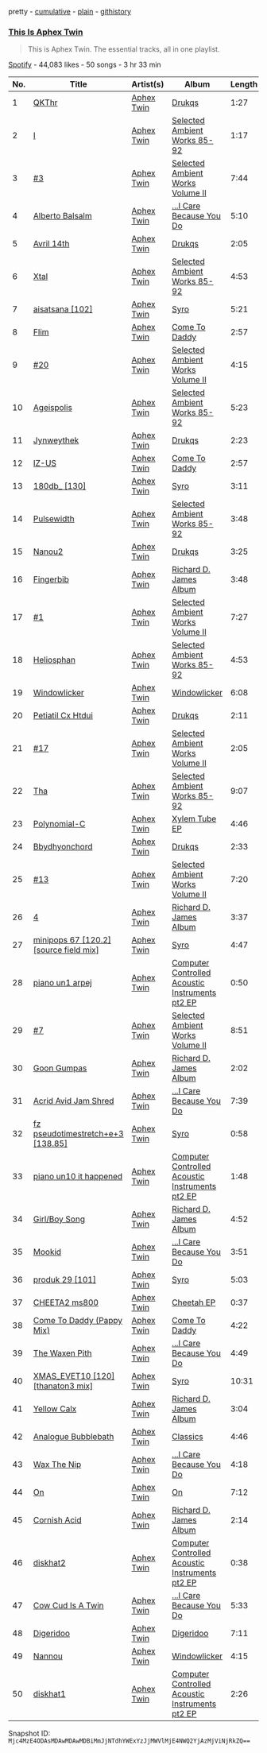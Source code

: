 pretty - [cumulative](/playlists/cumulative/37i9dQZF1DZ06evO3JKYkV.md) - [plain](/playlists/plain/37i9dQZF1DZ06evO3JKYkV) - [githistory](https://github.githistory.xyz/mackorone/spotify-playlist-archive/blob/main/playlists/plain/37i9dQZF1DZ06evO3JKYkV)

### [This Is Aphex Twin](https://open.spotify.com/playlist/37i9dQZF1DZ06evO3JKYkV)

> This is Aphex Twin\. The essential tracks, all in one playlist.

[Spotify](https://open.spotify.com/user/spotify) - 44,083 likes - 50 songs - 3 hr 33 min

| No. | Title | Artist(s) | Album | Length |
|---|---|---|---|---|
| 1 | [QKThr](https://open.spotify.com/track/7vuYfz0siJY66fLEiDKnEh) | [Aphex Twin](https://open.spotify.com/artist/6kBDZFXuLrZgHnvmPu9NsG) | [Drukqs](https://open.spotify.com/album/1maoQPAmw44bbkNOxKlwsx) | 1:27 |
| 2 | [I](https://open.spotify.com/track/2FQviMkaoixlgWuGL4u1EO) | [Aphex Twin](https://open.spotify.com/artist/6kBDZFXuLrZgHnvmPu9NsG) | [Selected Ambient Works 85\-92](https://open.spotify.com/album/7aNclGRxTysfh6z0d8671k) | 1:17 |
| 3 | [\#3](https://open.spotify.com/track/2Bc4llhjJBW77I552RgA3L) | [Aphex Twin](https://open.spotify.com/artist/6kBDZFXuLrZgHnvmPu9NsG) | [Selected Ambient Works Volume II](https://open.spotify.com/album/17vHPMmoxN5B8cdhCDeMTe) | 7:44 |
| 4 | [Alberto Balsalm](https://open.spotify.com/track/21Phj46KeUHOWyZW9A9b7P) | [Aphex Twin](https://open.spotify.com/artist/6kBDZFXuLrZgHnvmPu9NsG) | [...I Care Because You Do](https://open.spotify.com/album/0VG7XLJ8gSynEQDVnpHNNU) | 5:10 |
| 5 | [Avril 14th](https://open.spotify.com/track/2MZSXhq4XDJWu6coGoXX1V) | [Aphex Twin](https://open.spotify.com/artist/6kBDZFXuLrZgHnvmPu9NsG) | [Drukqs](https://open.spotify.com/album/1maoQPAmw44bbkNOxKlwsx) | 2:05 |
| 6 | [Xtal](https://open.spotify.com/track/7o2AeQZzfCERsRmOM86EcB) | [Aphex Twin](https://open.spotify.com/artist/6kBDZFXuLrZgHnvmPu9NsG) | [Selected Ambient Works 85\-92](https://open.spotify.com/album/7aNclGRxTysfh6z0d8671k) | 4:53 |
| 7 | [aisatsana \[102\]](https://open.spotify.com/track/3ESsjKqrj3M79I8sSZieK3) | [Aphex Twin](https://open.spotify.com/artist/6kBDZFXuLrZgHnvmPu9NsG) | [Syro](https://open.spotify.com/album/6oRuinkJdTge4hpTuClEF8) | 5:21 |
| 8 | [Flim](https://open.spotify.com/track/4q650OiSDQIwccxDFpuuBm) | [Aphex Twin](https://open.spotify.com/artist/6kBDZFXuLrZgHnvmPu9NsG) | [Come To Daddy](https://open.spotify.com/album/0ofaIVDxemaYYQipgWRYKp) | 2:57 |
| 9 | [\#20](https://open.spotify.com/track/5IExVHUiRccCWyJ4imu9qD) | [Aphex Twin](https://open.spotify.com/artist/6kBDZFXuLrZgHnvmPu9NsG) | [Selected Ambient Works Volume II](https://open.spotify.com/album/17vHPMmoxN5B8cdhCDeMTe) | 4:15 |
| 10 | [Ageispolis](https://open.spotify.com/track/7KRQoq9GeWeCm0ZAXg5XMb) | [Aphex Twin](https://open.spotify.com/artist/6kBDZFXuLrZgHnvmPu9NsG) | [Selected Ambient Works 85\-92](https://open.spotify.com/album/7aNclGRxTysfh6z0d8671k) | 5:23 |
| 11 | [Jynweythek](https://open.spotify.com/track/7etelDpVxaPTzmeZrYo8Qy) | [Aphex Twin](https://open.spotify.com/artist/6kBDZFXuLrZgHnvmPu9NsG) | [Drukqs](https://open.spotify.com/album/1maoQPAmw44bbkNOxKlwsx) | 2:23 |
| 12 | [IZ\-US](https://open.spotify.com/track/0c0Z5agmnSibjIWjdZV6R1) | [Aphex Twin](https://open.spotify.com/artist/6kBDZFXuLrZgHnvmPu9NsG) | [Come To Daddy](https://open.spotify.com/album/0ofaIVDxemaYYQipgWRYKp) | 2:57 |
| 13 | [180db\_ \[130\]](https://open.spotify.com/track/2VfEcR59Czu8ii3u6kKeP8) | [Aphex Twin](https://open.spotify.com/artist/6kBDZFXuLrZgHnvmPu9NsG) | [Syro](https://open.spotify.com/album/6oRuinkJdTge4hpTuClEF8) | 3:11 |
| 14 | [Pulsewidth](https://open.spotify.com/track/643gyipSU7dkmrFhJ8UAIm) | [Aphex Twin](https://open.spotify.com/artist/6kBDZFXuLrZgHnvmPu9NsG) | [Selected Ambient Works 85\-92](https://open.spotify.com/album/7aNclGRxTysfh6z0d8671k) | 3:48 |
| 15 | [Nanou2](https://open.spotify.com/track/6Wei2NUSG66WzLiqSuQAy5) | [Aphex Twin](https://open.spotify.com/artist/6kBDZFXuLrZgHnvmPu9NsG) | [Drukqs](https://open.spotify.com/album/1maoQPAmw44bbkNOxKlwsx) | 3:25 |
| 16 | [Fingerbib](https://open.spotify.com/track/3kbaZC3FZTecvlSR67Sr19) | [Aphex Twin](https://open.spotify.com/artist/6kBDZFXuLrZgHnvmPu9NsG) | [Richard D\. James Album](https://open.spotify.com/album/43s2fKRQsOSB6rSrxtAXKK) | 3:48 |
| 17 | [\#1](https://open.spotify.com/track/35NyjYJFaJxqbUF2y0jWl1) | [Aphex Twin](https://open.spotify.com/artist/6kBDZFXuLrZgHnvmPu9NsG) | [Selected Ambient Works Volume II](https://open.spotify.com/album/17vHPMmoxN5B8cdhCDeMTe) | 7:27 |
| 18 | [Heliosphan](https://open.spotify.com/track/09opLVMX7cfKVKlP3iKZR1) | [Aphex Twin](https://open.spotify.com/artist/6kBDZFXuLrZgHnvmPu9NsG) | [Selected Ambient Works 85\-92](https://open.spotify.com/album/7aNclGRxTysfh6z0d8671k) | 4:53 |
| 19 | [Windowlicker](https://open.spotify.com/track/60Pe9j2pCBa4Zp4ztf5nhd) | [Aphex Twin](https://open.spotify.com/artist/6kBDZFXuLrZgHnvmPu9NsG) | [Windowlicker](https://open.spotify.com/album/64XdBdXNdguPHzBg8bdk5A) | 6:08 |
| 20 | [Petiatil Cx Htdui](https://open.spotify.com/track/6sSQ3VO0XNK5APus7sIkwh) | [Aphex Twin](https://open.spotify.com/artist/6kBDZFXuLrZgHnvmPu9NsG) | [Drukqs](https://open.spotify.com/album/1maoQPAmw44bbkNOxKlwsx) | 2:11 |
| 21 | [\#17](https://open.spotify.com/track/5Ae091FBx68ZZ6JrCue7XI) | [Aphex Twin](https://open.spotify.com/artist/6kBDZFXuLrZgHnvmPu9NsG) | [Selected Ambient Works Volume II](https://open.spotify.com/album/17vHPMmoxN5B8cdhCDeMTe) | 2:05 |
| 22 | [Tha](https://open.spotify.com/track/4Sxv0whUHWzHK5T8uuP66S) | [Aphex Twin](https://open.spotify.com/artist/6kBDZFXuLrZgHnvmPu9NsG) | [Selected Ambient Works 85\-92](https://open.spotify.com/album/7aNclGRxTysfh6z0d8671k) | 9:07 |
| 23 | [Polynomial\-C](https://open.spotify.com/track/1CaTIckDNXtzUypdTOAghF) | [Aphex Twin](https://open.spotify.com/artist/6kBDZFXuLrZgHnvmPu9NsG) | [Xylem Tube EP](https://open.spotify.com/album/6Lvdji4Bkcr17XHwVZyRfX) | 4:46 |
| 24 | [Bbydhyonchord](https://open.spotify.com/track/35GYDmixAiE0d36qSPqfuO) | [Aphex Twin](https://open.spotify.com/artist/6kBDZFXuLrZgHnvmPu9NsG) | [Drukqs](https://open.spotify.com/album/1maoQPAmw44bbkNOxKlwsx) | 2:33 |
| 25 | [\#13](https://open.spotify.com/track/7c4lnS1bSj4fRJWAQ8D54R) | [Aphex Twin](https://open.spotify.com/artist/6kBDZFXuLrZgHnvmPu9NsG) | [Selected Ambient Works Volume II](https://open.spotify.com/album/17vHPMmoxN5B8cdhCDeMTe) | 7:20 |
| 26 | [4](https://open.spotify.com/track/00wT7HAtqZ2BnemrR34vbO) | [Aphex Twin](https://open.spotify.com/artist/6kBDZFXuLrZgHnvmPu9NsG) | [Richard D\. James Album](https://open.spotify.com/album/43s2fKRQsOSB6rSrxtAXKK) | 3:37 |
| 27 | [minipops 67 \[120.2\]\[source field mix\]](https://open.spotify.com/track/6kzLbNxsJidjc80Nw3uZVg) | [Aphex Twin](https://open.spotify.com/artist/6kBDZFXuLrZgHnvmPu9NsG) | [Syro](https://open.spotify.com/album/6oRuinkJdTge4hpTuClEF8) | 4:47 |
| 28 | [piano un1 arpej](https://open.spotify.com/track/28LVNNiDlNzAWvrMRXPD6T) | [Aphex Twin](https://open.spotify.com/artist/6kBDZFXuLrZgHnvmPu9NsG) | [Computer Controlled Acoustic Instruments pt2 EP](https://open.spotify.com/album/5IUjJ4VcmUvZnGAONAp2IX) | 0:50 |
| 29 | [\#7](https://open.spotify.com/track/4Rjz6GjnEtG9upOBj6vGKK) | [Aphex Twin](https://open.spotify.com/artist/6kBDZFXuLrZgHnvmPu9NsG) | [Selected Ambient Works Volume II](https://open.spotify.com/album/17vHPMmoxN5B8cdhCDeMTe) | 8:51 |
| 30 | [Goon Gumpas](https://open.spotify.com/track/72tmERTlZn90IJ0px2B38Q) | [Aphex Twin](https://open.spotify.com/artist/6kBDZFXuLrZgHnvmPu9NsG) | [Richard D\. James Album](https://open.spotify.com/album/43s2fKRQsOSB6rSrxtAXKK) | 2:02 |
| 31 | [Acrid Avid Jam Shred](https://open.spotify.com/track/3Bp478Itxv8gxqqEcf8HRL) | [Aphex Twin](https://open.spotify.com/artist/6kBDZFXuLrZgHnvmPu9NsG) | [...I Care Because You Do](https://open.spotify.com/album/0VG7XLJ8gSynEQDVnpHNNU) | 7:39 |
| 32 | [fz pseudotimestretch+e+3 \[138.85\]](https://open.spotify.com/track/4LKt0wUUHg7Tq3sfg0AwBK) | [Aphex Twin](https://open.spotify.com/artist/6kBDZFXuLrZgHnvmPu9NsG) | [Syro](https://open.spotify.com/album/6oRuinkJdTge4hpTuClEF8) | 0:58 |
| 33 | [piano un10 it happened](https://open.spotify.com/track/15anCXEEnV6wyF1CAGnBCt) | [Aphex Twin](https://open.spotify.com/artist/6kBDZFXuLrZgHnvmPu9NsG) | [Computer Controlled Acoustic Instruments pt2 EP](https://open.spotify.com/album/5IUjJ4VcmUvZnGAONAp2IX) | 1:48 |
| 34 | [Girl/Boy Song](https://open.spotify.com/track/2JrkJg6slbznYpsxWk9IHk) | [Aphex Twin](https://open.spotify.com/artist/6kBDZFXuLrZgHnvmPu9NsG) | [Richard D\. James Album](https://open.spotify.com/album/43s2fKRQsOSB6rSrxtAXKK) | 4:52 |
| 35 | [Mookid](https://open.spotify.com/track/7uEpv5U7Oz12wFJHAyTa6I) | [Aphex Twin](https://open.spotify.com/artist/6kBDZFXuLrZgHnvmPu9NsG) | [...I Care Because You Do](https://open.spotify.com/album/0VG7XLJ8gSynEQDVnpHNNU) | 3:51 |
| 36 | [produk 29 \[101\]](https://open.spotify.com/track/4ZShsMZrAhAvemrjx1wxuv) | [Aphex Twin](https://open.spotify.com/artist/6kBDZFXuLrZgHnvmPu9NsG) | [Syro](https://open.spotify.com/album/6oRuinkJdTge4hpTuClEF8) | 5:03 |
| 37 | [CHEETA2 ms800](https://open.spotify.com/track/0dosJWZB74Oqw4PrWDxgNd) | [Aphex Twin](https://open.spotify.com/artist/6kBDZFXuLrZgHnvmPu9NsG) | [Cheetah EP](https://open.spotify.com/album/1pC7hHcaOmrDotqv1ZnuT8) | 0:37 |
| 38 | [Come To Daddy \(Pappy Mix\)](https://open.spotify.com/track/53T0V3jTJDs3kIqwvlgspI) | [Aphex Twin](https://open.spotify.com/artist/6kBDZFXuLrZgHnvmPu9NsG) | [Come To Daddy](https://open.spotify.com/album/0ofaIVDxemaYYQipgWRYKp) | 4:22 |
| 39 | [The Waxen Pith](https://open.spotify.com/track/0dZvL5TDpKiwvZtB49g6Ky) | [Aphex Twin](https://open.spotify.com/artist/6kBDZFXuLrZgHnvmPu9NsG) | [...I Care Because You Do](https://open.spotify.com/album/0VG7XLJ8gSynEQDVnpHNNU) | 4:49 |
| 40 | [XMAS\_EVET10 \[120\]\[thanaton3 mix\]](https://open.spotify.com/track/6CUxhtTkH0fSwfmsiOKPNV) | [Aphex Twin](https://open.spotify.com/artist/6kBDZFXuLrZgHnvmPu9NsG) | [Syro](https://open.spotify.com/album/6oRuinkJdTge4hpTuClEF8) | 10:31 |
| 41 | [Yellow Calx](https://open.spotify.com/track/3yPDtsP4pwO80uK7Bkg4vP) | [Aphex Twin](https://open.spotify.com/artist/6kBDZFXuLrZgHnvmPu9NsG) | [Richard D\. James Album](https://open.spotify.com/album/43s2fKRQsOSB6rSrxtAXKK) | 3:04 |
| 42 | [Analogue Bubblebath](https://open.spotify.com/track/3EhTOTAvNAUgY6AIurVxT1) | [Aphex Twin](https://open.spotify.com/artist/6kBDZFXuLrZgHnvmPu9NsG) | [Classics](https://open.spotify.com/album/3SLSq9tzQ8Wq8RWuo0MaXG) | 4:46 |
| 43 | [Wax The Nip](https://open.spotify.com/track/0c1b3R5dLgliHXXGLErT2O) | [Aphex Twin](https://open.spotify.com/artist/6kBDZFXuLrZgHnvmPu9NsG) | [...I Care Because You Do](https://open.spotify.com/album/0VG7XLJ8gSynEQDVnpHNNU) | 4:18 |
| 44 | [On](https://open.spotify.com/track/4UYW3jllzFyWdaxob0UVMr) | [Aphex Twin](https://open.spotify.com/artist/6kBDZFXuLrZgHnvmPu9NsG) | [On](https://open.spotify.com/album/13yMvXe4YS3m2qFyC9aqID) | 7:12 |
| 45 | [Cornish Acid](https://open.spotify.com/track/5c3ZNT6iY8Kz6nHBATTeRs) | [Aphex Twin](https://open.spotify.com/artist/6kBDZFXuLrZgHnvmPu9NsG) | [Richard D\. James Album](https://open.spotify.com/album/43s2fKRQsOSB6rSrxtAXKK) | 2:14 |
| 46 | [diskhat2](https://open.spotify.com/track/5ZSouyaLUY9IKcr6SPK4OL) | [Aphex Twin](https://open.spotify.com/artist/6kBDZFXuLrZgHnvmPu9NsG) | [Computer Controlled Acoustic Instruments pt2 EP](https://open.spotify.com/album/5IUjJ4VcmUvZnGAONAp2IX) | 0:38 |
| 47 | [Cow Cud Is A Twin](https://open.spotify.com/track/3JdvEIcI6e6Ovi7bGJO1b1) | [Aphex Twin](https://open.spotify.com/artist/6kBDZFXuLrZgHnvmPu9NsG) | [...I Care Because You Do](https://open.spotify.com/album/0VG7XLJ8gSynEQDVnpHNNU) | 5:33 |
| 48 | [Digeridoo](https://open.spotify.com/track/3QSQbRPGDky3vRmXVeP8iU) | [Aphex Twin](https://open.spotify.com/artist/6kBDZFXuLrZgHnvmPu9NsG) | [Digeridoo](https://open.spotify.com/album/1yDakrbF2ddXhBd6c8bV0G) | 7:11 |
| 49 | [Nannou](https://open.spotify.com/track/3sUVNEHBQJSb4qRyQ4ahwK) | [Aphex Twin](https://open.spotify.com/artist/6kBDZFXuLrZgHnvmPu9NsG) | [Windowlicker](https://open.spotify.com/album/64XdBdXNdguPHzBg8bdk5A) | 4:15 |
| 50 | [diskhat1](https://open.spotify.com/track/1s6ux0lNiTziSrd7iUAADH) | [Aphex Twin](https://open.spotify.com/artist/6kBDZFXuLrZgHnvmPu9NsG) | [Computer Controlled Acoustic Instruments pt2 EP](https://open.spotify.com/album/5IUjJ4VcmUvZnGAONAp2IX) | 2:26 |

Snapshot ID: `Mjc4MzE4ODAsMDAwMDAwMDBiMmJjNTdhYWExYzJjMWVlMjE4NWQ2YjAzMjViNjRkZQ==`
